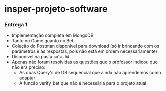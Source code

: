 # insper-projeto-software

### **Entrega 1**

* Implementação completa em MongoDB
* Tanto no Game quanto no Bet
* Coleção do Postman disponível para download (só ir brincando com os parâmetros e as respostas, pois não está em ordem necessariamente)
* Disponível na pasta `aula-04`
* Apenas não foram resolvidas as questões que o professor indicou que não era preciso:  
  * As duas Query's de DB sequencial que ainda não aprendemos como adaptar
  * A função verify_bet que não é necessária para o projeto atual
  
